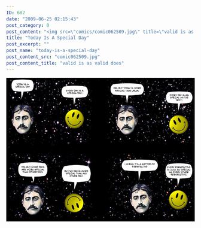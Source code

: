```yaml
---
ID: 682
date: "2009-06-25 02:15:43"
post_category: 0
post_content: "<img src=\"comics/comic062509.jpg\" title=\"valid is as valid does\" />"
title: "Today Is A Special Day"
post_excerpt: ""
post_name: "today-is-a-special-day"
post_content_src: "comic062509.jpg"
post_content_title: "valid is as valid does"
---
```



[![valid is as valid does](/comics-hi-res/comic062509.jpg)](/comics-hi-res/comic062509.jpg)
